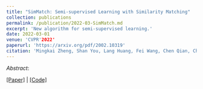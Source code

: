 ```yaml
---
title: "SimMatch: Semi-supervised Learning with Similarity Matching"
collection: publications
permalink: /publication/2022-03-SimMatch.md
excerpt: 'New algorithm for semi-supervised learning.'
date: 2022-03-01
venue: 'CVPR'2022'
paperurl: 'https://arxiv.org/pdf/2002.10319'
citation: 'Mingkai Zheng, Shan You, Lang Huang, Fei Wang, Chen Qian, Chang Xu (2022). &quot;SimMatch: Semi-supervised Learning with Similarity Matching; <i>CVPR'2022</i>.'
---
```


*Abstract*:

[\[Paper\]](https://arxiv.org/pdf/2002.10319) | [\[Code\]](https://github.com/LayneH/self-adaptive-training)